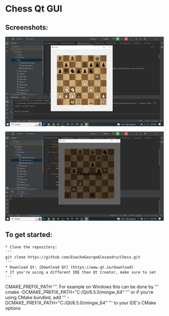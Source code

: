# Chess Qt GUI

## Screenshots:

![Failed to load image](Screenshots/readmeimg1.png "Mikhail Tal-Alexander Koblents,1957")

![Failed to load image](Screenshots/readmeimg2.png "Checkmate")

## To get started:

	* Clone the repository:
	'''
	git clone https://github.com/EnacheGeorgeAlexandru/Chess.git
	'''
	* Download Qt: [Download Qt] (https://www.qt.io/download)
	* If you're using a different IDE than Qt Creator, make sure to set '''
CMAKE_PREFIX_PATH
'''.
	For example on Windows this can be done by '''
cmake -DCMAKE_PREFIX_PATH="C:/Qt/6.5.0/mingw_64"
''' or if you're using CMake bundled, add '''
-DCMAKE_PREFIX_PATH="C:/Qt/6.5.0/mingw_64"
''' to your IDE's CMake options
